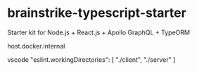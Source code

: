 # brainstrike-typescript-starter

Starter kit for Node.js + React.js + Apollo GraphQL + TypeORM

host.docker.internal


vscode
 "eslint.workingDirectories": [ "./client", "./server" ]